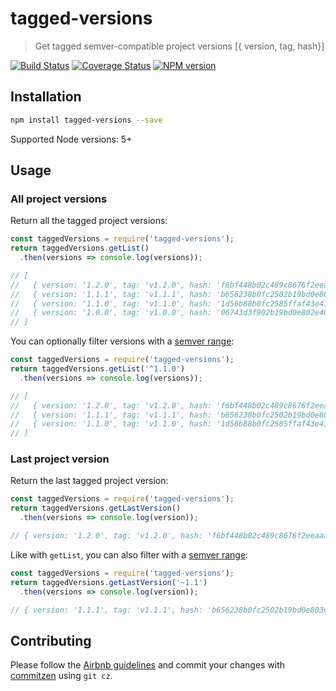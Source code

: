 # tagged-versions

> Get tagged semver-compatible project versions [{ version, tag, hash}]

[![Build Status][travis-badge]][travis-link]
[![Coverage Status][coveralls-badge]][coveralls-link]
[![NPM version][shields-badge]][npm-link]

## Installation
```sh
npm install tagged-versions --save
```

Supported Node versions: 5+

## Usage

### All project versions
Return all the tagged project versions:
```javascript
const taggedVersions = require('tagged-versions');
return taggedVersions.getList()
  .then(versions => console.log(versions));

// [
//   { version: '1.2.0', tag: 'v1.2.0', hash: 'f6bf448b02c489c8676f2eeaaac72ef93980baf2' },
//   { version: '1.1.1', tag: 'v1.1.1', hash: 'b656238b0fc2502b19bd0e803eb87447840dc52a' },
//   { version: '1.1.0', tag: 'v1.1.0', hash: '1d56b88b0fc2585ffaf43e416b87440667c3c53f' },
//   { version: '1.0.0', tag: 'v1.0.0', hash: '06743d3f902b19bd0e802e40462d87ba2b05740d' },
// ]
```

You can optionally filter versions with a [semver range](https://github.com/npm/node-semver#advanced-range-syntax):
```javascript
const taggedVersions = require('tagged-versions');
return taggedVersions.getList('^1.1.0')
  .then(versions => console.log(versions));

// [
//   { version: '1.2.0', tag: 'v1.2.0', hash: 'f6bf448b02c489c8676f2eeaaac72ef93980baf2' },
//   { version: '1.1.1', tag: 'v1.1.1', hash: 'b656238b0fc2502b19bd0e803eb87447840dc52a' },
//   { version: '1.1.0', tag: 'v1.1.0', hash: '1d56b88b0fc2585ffaf43e416b87440667c3c53f' },
// ]
```

### Last project version
Return the last tagged project version:
```javascript
const taggedVersions = require('tagged-versions');
return taggedVersions.getLastVersion()
  .then(versions => console.log(version));

// { version: '1.2.0', tag: 'v1.2.0', hash: 'f6bf448b02c489c8676f2eeaaac72ef93980baf2' }
```

Like with `getList`, you can also filter with a [semver range](https://github.com/npm/node-semver#advanced-range-syntax):
```javascript
const taggedVersions = require('tagged-versions');
return taggedVersions.getLastVersion('~1.1')
  .then(versions => console.log(version));

// { version: '1.1.1', tag: 'v1.1.1', hash: 'b656238b0fc2502b19bd0e803eb87447840dc52a' }
```

## Contributing
Please follow the [Airbnb guidelines](https://github.com/airbnb/javascript) and commit your changes with [commitzen](https://www.npmjs.com/package/commitizen) using `git cz`.

[travis-badge]: https://travis-ci.org/ikhemissi/tagged-versions.svg?branch=master
[travis-link]: https://travis-ci.org/ikhemissi/tagged-versions
[coveralls-badge]: https://coveralls.io/repos/github/ikhemissi/tagged-versions/badge.svg?branch=master
[coveralls-link]: https://coveralls.io/github/ikhemissi/tagged-versions?branch=master
[shields-badge]: https://img.shields.io/npm/v/tagged-versions.svg
[npm-link]: https://www.npmjs.com/package/tagged-versions
